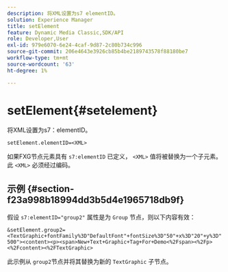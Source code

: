 ```yaml
---
description: 将XML设置为s7 elementID。
solution: Experience Manager
title: setElement
feature: Dynamic Media Classic,SDK/API
role: Developer,User
exl-id: 979e6070-6e24-4caf-9d87-2c80b734c996
source-git-commit: 206e4643e3926cb85b4be2189743578f88180be7
workflow-type: tm+mt
source-wordcount: '63'
ht-degree: 1%

---
```


# setElement{#setelement}

将XML设置为s7：elementID。

`setElement.elementID=<XML>`

如果FXG节点元素具有 `s7:elementID` 已定义， `<XML>` 值将被替换为一个子元素。 此 `<XML>` 必须经过编码。

## 示例 {#section-f23a998b18994dd3b5d4e1965718db9f}

假设 `s7:elementID="group2"` 属性是为 `Group` 节点，则以下内容有效：

`&setElement.group2=<TextGraphic+fontFamily%3D"DefaultFont"+fontSize%3D"50"+x%3D"20"+y%3D"500"><content><p><span>New+Text+Graphic+Tag+For+Demo<%2Fspan><%2Fp><%2Fcontent><%2FTextGraphic>`

此示例从 `group2`节点并将其替换为新的 `TextGraphic` 子节点。
